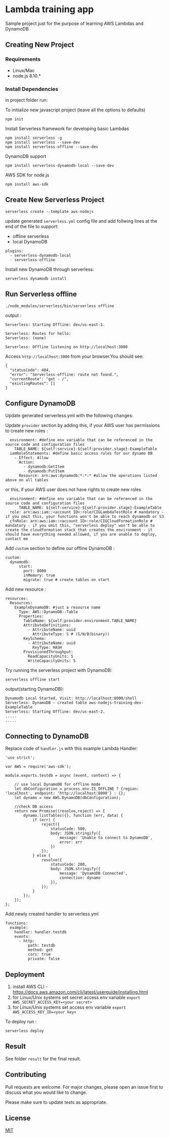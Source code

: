 # Lambda training app

Sample project just for the purpose of learning AWS Lambdas and DynamoDB

## Creating New Project

### Requirements
* Linux/Mac
* node.js 8.10.*

### Install Dependencies
in project folder run:


To initialize new javascript project (leave all the options to defaults)
```
npm init
```

Install Serverless framework for developing basic Lambdas
```
npm install serverless -g
npm install serverless --save-dev
npm install serverless-offline --save-dev
```

DynamoDB support
```
npm install serverless-dynamodb-local --save-dev 
```

AWS SDK for node.js
```
npm install aws-sdk
```

## Create New Serverless Project
```
serverless create --template aws-nodejs
```
update generated ``serverless.yml`` config file 
and add follwing lines at the end of the file to support:

* offline serverless
* local DynamoDB

```
plugins:
  - serverless-dynamodb-local
  - serverless-offline
```
Install new DynamoDB through serverless:

```
serverless dynamodb install
```

## Run Serverless offline
```
./node_modules/serverless/bin/serverless offline
```
output :
```
Serverless: Starting Offline: dev/us-east-1.

Serverless: Routes for hello:
Serverless: (none)

Serverless: Offline listening on http://localhost:3000
```
Access ``http://localhost:3000`` from your browser.You should see:
```
{
  "statusCode": 404,
  "error": "Serverless-offline: route not found.",
  "currentRoute": "get - /",
  "existingRoutes": []
}
```

## Configure DynamoDB
Update generated serverless.yml with the following changes:


Update ``provider`` section by adding this, if your AWS user has permissions to create new roles :
```
  environment: #define env variable that can be referenced in the source code and configuration files
    TABLE_NAME: ${self:service}-${self:provider.stage}-ExampleTable
  iamRoleStatements: #define basic access rules for our dynamo DB
    - Effect: Allow
      Action:
        - dynamodb:GetItem
        - dynamodb:PutItem
      Resource: arn:aws:dynamodb:*:*:* #allow the operations listed above on all tables
```

or this, if your AWS user does not have rights to create new roles

```
  environment: #define env variable that can be referenced in the source code and configuration files
      TABLE_NAME: ${self:service}-${self:provider.stage}-ExampleTable
  role: arn:aws:iam::<account ID>:role/CIGLambdaTestRole # mandatory - if you omit this, your functions won't be able to reach dynamodb or S3
  cfnRole: arn:aws:iam::<account ID>:role/CIGCloudFormationRole # mandatory - if you omit this, "serverless deploy" won't be able to create the cloudformation stack that creates the environment - it should have everything needed allowed, if you are unable to deploy, contact me
```

Add ``custom`` section to define our offline DynamoDB :
```
custom:
  dynamodb:
      start:
        port: 8000
        inMemory: true
        migrate: true # create tables on start
```

Add new resource :
```
resources:
  Resources:
    ExampleDynamoDB: #just a resource name
      Type: AWS::DynamoDB::Table
      Properties:
        TableName: ${self:provider.environment.TABLE_NAME}
        AttributeDefinitions:
          - AttributeName: uuid
            AttributeType: S # (S/N/B(binary))
        KeySchema:
          - AttributeName: uuid
            KeyType: HASH
        ProvisionedThroughput:
          ReadCapacityUnits: 5
          WriteCapacityUnits: 5
```

Try running the serverless project with DynamoDB:
```
serverless offline start
```
output(starting DynamoDB):
```
Dynamodb Local Started, Visit: http://localhost:8000/shell
Serverless: DynamoDB - created table aws-nodejs-training-dev-ExampleTable
Serverless: Starting Offline: dev/us-east-2.
.....
.....
```
## Connecting to DynamoDB
Replace code of ``handler.js`` with this example Lambda Handler:
```
'use strict';

var AWS = require('aws-sdk');

module.exports.testdb = async (event, context) => {

    // use local DynamoDB for offline mode
    let dbConfiguration = process.env.IS_OFFLINE ? {region: 'localhost', endpoint: 'http://localhost:8000'} : {};
    let dynamo = new AWS.DynamoDB(dbConfiguration);

    //check DB access
    return new Promise((resolve,reject) => {
        dynamo.listTables({}, function (err, data) {
            if (err) {
                reject({
                    statusCode: 500,
                    body: JSON.stringify({
                        message: 'Unable to connect to DynamoDB',
                        error: err
                    })
                });
            } else {
                resolve({
                    statusCode: 200,
                    body: JSON.stringify({
                        message: 'DynamoDB Connected',
                        connection: dynamo
                    }),
                });
            }
        });
    });
};
```

Add newly created handler to serverless.yml
```
functions:
  example:
    handler: handler.testdb
    events:
      - http:
          path: testdb
          method: get
          cors: true
          private: false
```

## Deployment

1. install AWS CLI - https://docs.aws.amazon.com/cli/latest/userguide/installing.html
2. for Linux/Unix systems set secret access env variable ``export AWS_SECRET_ACCESS_KEY=<your secret>``
3. for Linux/Unix systems set access env variable ``export AWS_ACCESS_KEY_ID=<your key>``

To deploy run :
```
serverless deploy
```

## Result
See folder ``result`` for the final result.

## Contributing
Pull requests are welcome. For major changes, please open an issue first to discuss what you would like to change.

Please make sure to update tests as appropriate.

## License
[MIT](https://choosealicense.com/licenses/mit/)
